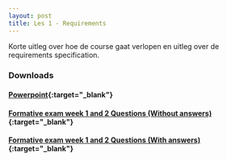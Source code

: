 ```yaml
---
layout: post
title: Les 1 - Requirements
---
```


Korte uitleg over hoe de course gaat verlopen en uitleg over de requirements specification.

### Downloads

#### [Powerpoint](https://drive.google.com/file/d/1BxSTDDfTb6mluQv1zTdeVQYeSQNesPz5/view?usp=sharing){:target="_blank"}

#### [Formative exam week 1 and 2 Questions (Without answers)](https://drive.google.com/open?id=1CAAZXGVfXks6WTClVMBFUW54ZNtP9AbD){:target="_blank"}

#### [Formative exam week 1 and 2 Questions (With answers)](https://drive.google.com/open?id=1YepLWvQhzwlHTocqSigo57VURAbQ57-u){:target="_blank"}

